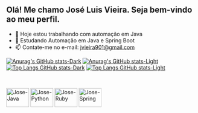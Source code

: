 ## Olá! Me chamo José Luis Vieira. Seja bem-vindo ao meu perfil.

- 🔭 Hoje estou trabalhando com automação em Java
- 🌱 Estudando Automação em Java e Spring Boot 
- 📫 Contate-me no e-mail: jvieira901@gmail.com

[![Anurag's GitHub stats-Dark](https://github-readme-stats.vercel.app/api?username=Joselv1990&show_icons=true&theme=dark#gh-dark-mode-only)](https://github.com/anuraghazra/github-readme-stats#gh-dark-mode-only)
[![Anurag's GitHub stats-Light](https://github-readme-stats.vercel.app/api?username=Joselv1990&show_icons=true&theme=default#gh-light-mode-only)](https://github.com/anuraghazra/github-readme-stats#gh-light-mode-only)
[![Top Langs GitHub stats-Dark](https://github-readme-stats.vercel.app/api/top-langs/?username=Joselv1990&show_icons=true&theme=dark#gh-dark-mode-only)](https://github.com/anuraghazra/github-readme-stats#gh-dark-mode-only)
[![Top Langs GitHub stats-Light](https://github-readme-stats.vercel.app/api/top-langs/?username=Joselv1990&show_icons=true&theme=dark#gh-light-mode-only)](https://github.com/anuraghazra/github-readme-stats#gh-light-mode-only)
##
<div style ="display: inline_block"><br>
    <img align="center" alt="Jose-Java" height="50" width="60" src="https://cdn.jsdelivr.net/gh/devicons/devicon@latest/icons/java/java-original.svg">
    <img align="center" alt="Jose-Python" height="50" width="60" src="https://cdn.jsdelivr.net/gh/devicons/devicon@latest/icons/python/python-original.svg">
    <img align="center" alt="Jose-Ruby" height="50" width="60" src="https://cdn.jsdelivr.net/gh/devicons/devicon@latest/icons/ruby/ruby-original.svg">
    <img align="center" alt="Jose-Spring" height="50" width="60" src="https://cdn.jsdelivr.net/gh/devicons/devicon@latest/icons/spring/spring-original.svg">

</div>
